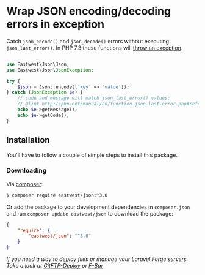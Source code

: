 # Wrap JSON encoding/decoding errors in exception

Catch `json_encode()` and `json_decode()` errors without executing `json_last_error()`. In PHP 7.3 these functions will [throw an exception](https://laravel-news.com/php-7-3-json-error-handling).

```php

use Eastwest\Json\Json;
use Eastwest\Json\JsonException;

try {
    $json = Json::encode(['key' => 'value']);
} catch (JsonException $e) {
    // code and message will match json_last_error() values:
    // @link http://php.net/manual/en/function.json-last-error.php#refsect1-function.json-last-error-returnvalues 
    echo $e->getMessage();
    echo $e->getCode();
}
```

## Installation
You'll have to follow a couple of simple steps to install this package.

### Downloading
Via [composer](http://getcomposer.org):

```bash
$ composer require eastwest/json:^3.0
```

Or add the package to your development dependencies in `composer.json` and run
`composer update eastwest/json` to download the package:

```json
{
    "require": {
        "eastwest/json": "^3.0"
    }
}
```

*If you need a way to deploy files or manage your Laravel Forge servers. Take a look at [GitFTP-Deploy](https://gitftp-deploy.com) or [F-Bar](https://laravel-forge-menubar.com)*
